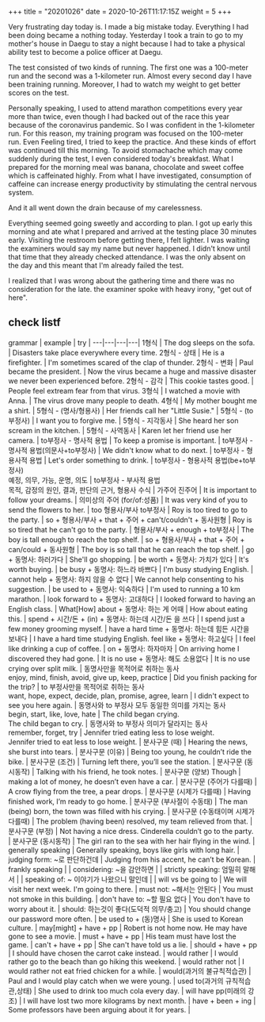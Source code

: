 +++
title = "20201026"
date = 2020-10-26T11:17:15Z
weight = 5
+++

Very frustrating day today is. I made a big mistake today. Everything I had been doing became a nothing today. Yesterday I took a train to go to my mother's house in Daegu to stay a night because I had to take a physical ability test to become a police officer at Daegu.

The test consisted of two kinds of running. The first one was a 100-meter run and the second was a 1-kilometer run. Almost every second day I have been training running. Moreover, I had to watch my weight to get better scores on the test.

Personally speaking, I used to attend marathon competitions every year more than twice, even though I had backed out of the race this year because of the coronavirus pandemic. So I was confident in the 1-kilometer run. For this reason, my training program was focused on the 100-meter run. Even Feeling tired, I tried to keep the practice.
And these kinds of effort was continued till this morning. To avoid stomachache which may come suddenly during the test, I even considered today's breakfast. What I prepared for the morning meal was banana, chocolate and sweet coffee which is caffeinated highly. From what I have investigated, consumption of caffeine can increase energy productivity by stimulating the central nervous system.

And it all went down the drain because of my carelessness.

Everything seemed going sweetly and according to plan. I got up early this morning and ate what I prepared and arrived at the testing place 30 minutes early. Visiting the restroom before getting there, I felt lighter. I was waiting the examiners would say my name but never happened. I didn't know until that time that they already checked attendance. I was the only absent on the day and this meant that I'm already failed the test.

I realized that I was wrong about the gathering time and there was no consideration for the late. the examiner spoke with heavy irony, "get out of here".


## check listf

 grammar | example | try |
---|---|---|---|
1형식 |  The dog sleeps on the sofa. | Disasters take place everywhere every time.
2형식 - 상태 | He is a firefighter. | I'm sometimes scared of the clap of thunder.
2형식 - 변화 | Paul became the president. | Now the virus became a huge and massive disaster we never been experienced before.
2형식 - 감각 | This cookie tastes good. | People feel extream fear from that virus.
3형식 | I watched a movie with Anna. | The virus drove many people to death.
4형식 | My mother bought me a shirt. | 
5형식 - (명사/형용사) | Her friends call her "Little Susie." | 
5형식 - (to부정사) | I want you to forgive me. | 
5형식 - 지각동사 | She heard her son scream in the kitchen. | 
5형식 - 사역동사 | Karen let her friend use her camera. | 
to부정사 - 명사적 용법 | To keep a promise is important. | 
to부정사 - 명사적 용법(의문사+to부정사) | We didn't know what to do next. | 
to부정사 - 형용사적 용법 | Let's order something to drink. | 
to부정사 - 형용사적 용법(be+to부정사)</br> 예정, 의무, 가능, 운명, 의도 |
to부정사 - 부사적 용법</br> 목적, 감정의 원인, 결과, 판단의 근거, 형용사 수식 | 
가주어 진주어 | It is important to follow your dreams. | 
의미상의 주어 (for/of:성품) | It was very kind of you to send the flowers to her. |
too 형용사/부사 to부정사 | Roy is too tired to go to the party. | 
so + 형용사/부사 + that + 주어 + can't/couldn't + 동사원형 | Roy is so tired that he can't go to the party. |
형용사/부사 + enough + to부정사 | The boy is tall enough to reach the top shelf. |
so + 형용사/부사 + that + 주어 + can/could + 동사원형 | The boy is so tall that he can reach the top shelf. | 
go + 동명사: 하러가다 | She'll go shopping. |
be worth + 동명사: 가치가 있다 | It's worth buying. |
be busy + 동명사: 하느라 바쁘다 | I'm busy studying English. |
cannot help + 동명사: 하지 않을 수 없다 | We cannot help consenting to his suggestion. |
be used to + 동명사: 익숙하다 | I'm used to running a 10 km marathon. |
look forward to + 동명사: 고대하다 | I looked forward to having an English class. |
What[How] about + 동명사: 하는 게 어때 | How about eating this. |
spend + 시간/돈 + (in) + 동명사: 하는데 시간/돈 을 쓰다 | I spend just a few money grooming myself. |
have a hard time + 동명사: 하는데 힘든 시간을 보내다 | I have a hard time studying English.
feel like + 동명사: 하고싶다 | I feel like drinking a cup of coffee. |
on + 동명사: 하자마자 | On arriving home I discovered they had gone. |
It is no use + 동명사: 해도 소용없다 | It is no use crying over split milk. |
동명사만을 목적어로 취하는 동사<br>enjoy, mind, finish, avoid, give up, keep, practice | Did you finish packing for the trip? |
to 부정사만을 목적어로 취하는 동사<br>want, hope, expect, decide, plan, promise, agree, learn | I didn't expect to see you here again. |
동명사와 to 부정사 모두 동일한 의미를 가지는 동사<br>begin, start, like, love, hate | The child began crying.<br>The child began to cry. |
동명사와 to 부정사 의미가 달라지는 동사<br>remember, forget, try | Jennifer tried eating less to lose weight.<br>Jennifer tried to eat less to lose weight. |
분사구문 (때) |	Hearing the news, she burst into tears. |
분사구문 (이유)	| Being too young, he couldn’t ride the bike. |
분사구문 (조건)	| Turning left there, you’ll see the station. |
분사구문 (동시동작)	| Talking with his friend, he took notes. |
분사구문 (양보)	Though | making a lot of money, he doesn’t even have a car. |
분사구문 (주어가 다를때) | A crow flying from the tree, a pear drops. |
분사구문 (시제가 다를때) | Having finished work, I’m ready to go home. |
분사구문 (부사절이 수동태) | The man (being) born, the town was filled with his crying. |
분사구문 (수동태이며 시제가 다를때) | The problem (having been) resolved, my team relieved from that. |
분사구문 (부정)	| Not having a nice dress. Cinderella couldn’t go to the party. |
분사구문 (동시동작)	| The girl ran to the sea with her hair flying in the wind. |
generally speaking | Generally speaking, boys like girls with long hair. |
judging form: ~로 판단하건데 | Judging from his accent, he can’t be Korean. |
frankly speaking | |
considering: ~을 감안하면 | |
strictly speaking: 엄밀히 말해서 | |
speaking of: ~ 이야기가 나왔으니 말인데 | |
will vs be going to | We will visit her next week. I'm going to there. | 
must not: ~해서는 안된다 | You must not smoke in this building. |
don't have to: ~할 필요 없다 | You don't have to worry about it. |
should: 하는것이 좋다(도덕적 의무/충고) | You should change our password more often. |
be used to + (동)명사 | She is used to Korean culture. |
may[might] + have + pp | Robert is not home now. He may have gone to see a movie. |
must + have + pp | His team must have lost the game. |
can't + have + pp | She can't have told us a lie. |
should + have + pp | I should have chosen the carrot cake instead. |
would rather | I would rather go to the beach than go hiking this weekend. |
would rather not | I would rather not eat fried chicken for a while. |
would(과거의 불규칙적습관) | Paul and I would play catch when we were young. |
used to(과거의 규칙적습관,상태) | She used to drink too much cola every day. |
will have pp(미래의 강조) | I will have lost two more kilograms by next month. |
have + been + ing | Some professors have been arguing about it for years. |
